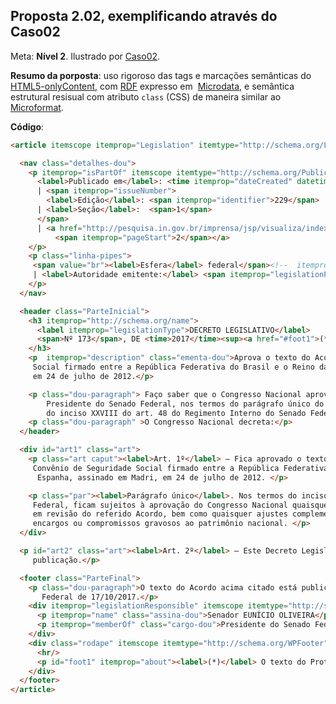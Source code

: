 
## Proposta 2.02, exemplificando através do Caso02

Meta: **Nível 2**. Ilustrado por [Caso02](../../casos/caso02.md).

**Resumo da porposta**: uso rigoroso das tags e marcações semânticas do [HTML5-onlyContent](https://github.com/okfn-brasil/HTML5-onlyContent/blob/master/spec.md), com [RDF](https://en.wikipedia.org/wiki/Resource_Description_Framework) expresso em  [Microdata](https://en.wikipedia.org/wiki/Microdata_(HTML)), e  semântica estrutural resisual com atributo `class` (CSS) de maneira similar ao [Microformat](https://en.wikipedia.org/wiki/Microformat).

**Código**:
```html
<article itemscope itemprop="Legislation" itemtype="http://schema.org/Legislation" xml:lang="pt-br">

  <nav class="detalhes-dou">
    <p itemprop="isPartOf" itemscope itemtype="http://schema.org/PublicationIssue">
      <label>Publicado em</label>: <time itemprop="dateCreated" datetime="2017-12-05">05/12/2017</time>
      | <span itemprop="issueNumber">
        <label>Edição</label>: <span itemprop="identifier">229</span>
      | <label>Seção</label>:  <span>1</span>
      </span>
      | <a href="http://pesquisa.in.gov.br/imprensa/jsp/visualiza/index.jsp?data=05/12/2017&amp;jornal=515&amp;pagina=2"><label>Página</label>:
          <span itemprop="pageStart">2</span></a>
    </p>
    <p class="linha-pipes">
     <span value="br"><label>Esfera</label> federal</span><!--  itemprop="legislationJurisdiction" -->
     | <label>Autoridade emitente:</label> <span itemprop="legislationPassedBy">Atos do Congresso Nacional</span>
    </p>
  </nav>

  <header class="ParteInicial">
    <h3 itemprop="http://schema.org/name">
      <label itemprop="legislationType">DECRETO LEGISLATIVO</label>
      <span>Nº 173</span>, DE <time>2017</time><sup><a href="#foot1">(*)</a></sup>
    </h3>
    <p  itemprop="description" class="ementa-dou">Aprova o texto do Acordo Complementar de Revisão do Convênio de Seguridade
     Social firmado entre a República Federativa do Brasil e o Reino da Espanha, assinado em Madri,
     em 24 de julho de 2012.</p>

    <p class="dou-paragraph"> Faço saber que o Congresso Nacional aprovou, e eu, Eunício Oliveira,
        Presidente do Senado Federal, nos termos do parágrafo único do art. 52 do Regimento Comum e
        do inciso XXVIII do art. 48 do Regimento Interno do Senado Federal, promulgo o seguinte</p>
    <p class="dou-paragraph" >O Congresso Nacional decreta:</p>
  </header>

  <div id="art1" class="art">
    <p class="art caput"><label>Art. 1º</label> – Fica aprovado o texto do Acordo Complementar de Revisão do
     Convênio de Seguridade Social firmado entre a República Federativa do Brasil e o Reino da
      Espanha, assinado em Madri, em 24 de julho de 2012. </p>

    <p class="par"><label>Parágrafo único</label>. Nos termos do inciso I do art. 49 da Constituição
     Federal, ficam sujeitos à aprovação do Congresso Nacional quaisquer atos que possam resultar
     em revisão do referido Acordo, bem como quaisquer ajustes complementares que acarretem
     encargos ou compromissos gravosos ao patrimônio nacional. </p>
  </div>

  <p id="art2" class="art"><label>Art. 2º</label> – Este Decreto Legislativo entra em vigor na data de sua
     publicação.</p>

  <footer class="ParteFinal">
    <p class="dou-paragraph">O texto do Acordo acima citado está publicado no Diário do Senado
       Federal de 17/10/2017.</p>
    <div itemprop="legislationResponsible" itemscope itemtype="http://schema.org/Person">
      <p itemprop="name" class="assina-dou">Senador EUNÍCIO OLIVEIRA</p>
      <p itemprop="memberOf" class="cargo-dou">Presidente do Senado Federal</p>
    </div>
    <div class="rodape" itemscope itemtype="http://schema.org/WPFooter">
      <hr/>
      <p id="foot1" itemprop="about"><label>(*)</label> O texto do Protocolo acima citado está publicado no Diário do Senado Federal de 14/11/2017.</p>
    </div>
  </footer>
</article>
```
